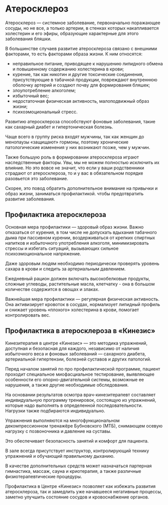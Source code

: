# Атеросклероз

Атеросклероз — системное заболевание, первоначально поражающее сосуды, но не все, а только артерии, в стенках которых накапливается холестерин и его эфиры, образующие характерные для этого заболевания бляшки.

В большинстве случаев развитие атеросклероза связано с внешними факторами, то есть факторами образа жизни. К ним относятся:

- неправильное питание, приводящее к нарушению липидного обмена и повышенному содержанию холестерина в крови;
- курение, так как никотин и другие токсические соединения, присутствующие в табачной продукции, повреждают внутреннюю оболочку артерий и создают почву для формирования бляшек;
- злоупотребление алкоголем;
- избыточный вес;
- недостаточная физическая активность, малоподвижный образ жизни;
- психоэмоциональный стресс.

Развитию атеросклероза способствуют фоновые заболевания, такие как сахарный диабет и гипертоническая болезнь.

Чаще всего в группу риска входят мужчины, так как  женщин до менопаузы «защищают» гормоны, поэтому хронические патологические изменения у них возникают позже, чем у мужчин.

Также большую роль в формировании атеросклероза играют наследственные факторы. Увы, мы не можем полностью исключить их влияние. Но это вовсе не значит, что если у ваши родственники страдают от атеросклероза, то и у вас в обязательном порядке разовьется это заболевание.

Скорее, это повод обратить дополнительное внимание на привычки и образ жизни, заниматься профилактикой. чтобы предотвратить развитие заболевания.

## Профилактика атеросклероза

Основная мера профилактики — здоровый образ жизни. Важно отказаться от курения, в том числе не допускать вдыхания табачного дыма при пассивном курении, воздерживаться от крепких спиртных напитков и избыточного употребления алкоголя, минимизировать стрессы и избегать ситуаций, вызывающих сильное психоэмоциональное напряжение.

Даже здоровым людям необходимо периодически проверять уровень сахара в крови и следить за артериальным давлением.

Ежедневный рацион должен включать высокобелковые продукты, сложные углеводы, растительные масла, клетчатку - она в большом количестве содержится в овощах и злаках.

Важнейшая мера профилактики — регулярная физическая активность. Она активизирует кровоток в сосудах, нормализует липидный профиль и снижает уровень «плохого» холестерина в крови, помогает контролировать вес.

## Профилактика в атеросклероза в «Кинезис»

Кинезитерапия в центре «Кинезис» — это методика упражнений, доступная и безопасная для каждого, независимо от наличия избыточного веса и фоновых заболеваний — сахарного диабета, артериальной гипертензии, болезней суставов и других патологий.

Перед началом занятий по про профилактической программе,  пациент проходит специальное миофасциальное тестирование, выявляющее особенности его опорно-двигательной системы, возможные ее нарушения, а также другие необходимые обследования.

На основании результатов осмотра врач-кинезитерапевт составляет индивидуальную программу тренировок, состоящую из упражнений, которые надо выполнять в определенной последовательности. Нагрузки также подбираются индивидуально.

Упражнения выполняются на многофункциональном декомпрессионном тренажёре Бубновского (МТБ), снимающем осевую нагрузку с позвоночника и давление на суставы.

Это обеспечивает безопасность занятий и комфорт для пациента.

В зале всегда присутствует инструктор, контролирующий технику упражнений и обучающий правильному дыханию.

В качестве дополнительных средств может назначаться партерная гимнастика, массаж, сауна и криотерапия, а также различные физиотерапевтические процедуры.

Профилактика в Центре «Кинезис» позволяет как избежать развития атеросклероза, так и замедлить уже начавшееся негативные процессы, заметно улучшить состояние сосудов и кровоснабжение органов.